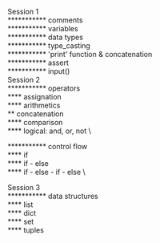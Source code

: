Session 1 \
*********** comments \
*********** variables \
*********** data types \
*********** type_casting \
*********** 'print' function & concatenation \
*********** assert \
*********** input() \
Session 2 \
*********** operators \
**** assignation \
**** arithmetics \
** concatenation \
**** comparison \
**** logical: and, or, not \


*********** control flow \
**** if \
**** if - else \
**** if - else - if - else \

Session 3 \
*********** data structures \
**** list \
**** dict \
**** set \
**** tuples 
